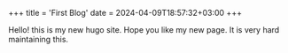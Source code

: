 +++
title = 'First Blog'
date = 2024-04-09T18:57:32+03:00
+++

Hello! this is my new hugo site.
Hope you like my new page. It is very hard maintaining this.
